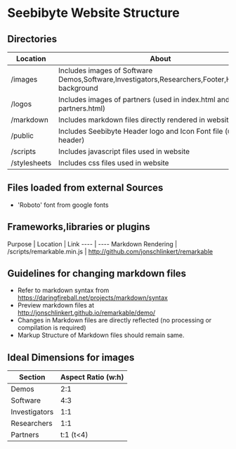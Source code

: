 #	Seebibyte Website Structure

##	Directories 
Location  | About
----- | ----
 /images	|	Includes images of Software Demos,Software,Investigators,Researchers,Footer,Homepage background
 /logos	|	Includes images of partners (used in index.html and partners.html)
 /markdown	|	Includes markdown files directly rendered in website 
/public	|	Includes Seebibyte Header logo and Icon Font file (used in header)
/scripts	|	Includes javascript files used in website
/stylesheets	|	Includes css files used in website

##	Files loaded from external Sources
* 'Roboto' font from google fonts

##	Frameworks,libraries or plugins
Purpose | Location  | Link
---- | ----
Markdown Rendering	|	/scripts/remarkable.min.js | 	http://github.com/jonschlinkert/remarkable

## Guidelines for changing markdown files
* Refer to markdown syntax from https://daringfireball.net/projects/markdown/syntax
* Preview markdown files at http://jonschlinkert.github.io/remarkable/demo/
* Changes in Markdown files are directly reflected (no processing or compilation is required)
* Markup Structure of Markdown files should remain same.

## Ideal Dimensions for images
Section | Aspect Ratio (w:h)
--- | ---
Demos  | 2:1  
Software | 4:3
Investigators | 1:1
Researchers | 1:1
Partners  | t:1  (t<4)


